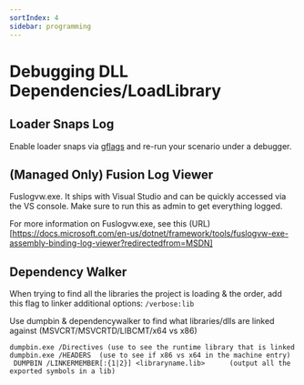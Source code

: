 ```yaml
---
sortIndex: 4
sidebar: programming
---
```



# Debugging DLL Dependencies/LoadLibrary

## Loader Snaps Log

Enable loader snaps via [gflags](https://blogs.msdn.microsoft.com/junfeng/2006/11/20/debugging-loadlibrary-failures/) and re-run your scenario under a debugger.

## (Managed Only) Fusion Log Viewer

Fuslogvw.exe.  It ships with Visual Studio and can be quickly accessed via the VS console.  Make sure to run this as admin to get everything logged.

For more information on Fuslogvw.exe, see this (URL)[https://docs.microsoft.com/en-us/dotnet/framework/tools/fuslogvw-exe-assembly-binding-log-viewer?redirectedfrom=MSDN]

## Dependency Walker

When trying to find all the libraries the project is loading & the order, add this flag to linker additional options:
`/verbose:lib`

Use dumpbin & dependencywalker to find what libraries/dlls are linked against (MSVCRT/MSVCRTD/LIBCMT/x64 vs x86)

```batch
dumpbin.exe /Directives (use to see the runtime library that is linked
dumpbin.exe /HEADERS  (use to see if x86 vs x64 in the machine entry)
 DUMPBIN /LINKERMEMBER[:{1|2}] <libraryname.lib>      (output all the exported symbols in a lib)
```
